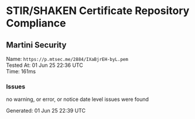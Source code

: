 # STIR/SHAKEN Certificate Repository Compliance

## Martini Security

Name: `https://p.mtsec.me/2884/IXaBjrEH-byL.pem`\
Tested At: 01 Jun 25 22:36 UTC\
Time: 161ms

### Issues

no warning, or error, or notice date level issues were found

Generated: 01 Jun 25 22:39 UTC
